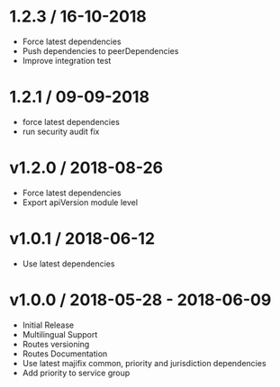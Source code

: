# 1.2.3 / 16-10-2018
- Force latest dependencies
- Push dependencies to peerDependencies
- Improve integration test

# 1.2.1 / 09-09-2018
- force latest dependencies
- run security audit fix

# v1.2.0 / 2018-08-26
- Force latest dependencies
- Export apiVersion module level

# v1.0.1 / 2018-06-12
- Use latest dependencies

# v1.0.0 / 2018-05-28 - 2018-06-09

- Initial Release
- Multilingual Support
- Routes versioning
- Routes Documentation
- Use latest majifix common, priority and jurisdiction dependencies
- Add priority to service group
